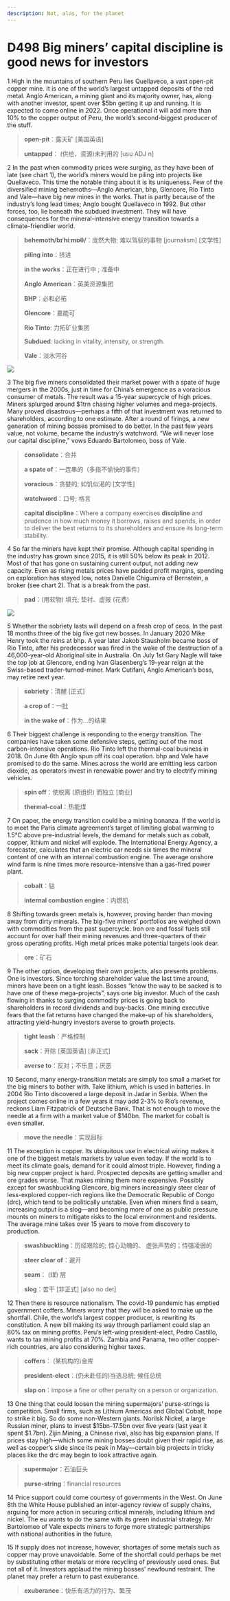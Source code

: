 ```yaml
---
description: Not, alas, for the planet
---
```


# D498 Big miners’ capital discipline is good news for investors
1 High in the mountains of southern Peru lies Quellaveco, a vast open-pit copper mine. It is one of the world’s largest untapped deposits of the red metal. Anglo American, a mining giant and its majority owner, has, along with another investor, spent over $5bn getting it up and running. It is expected to come online in 2022. Once operational it will add more than 10% to the copper output of Peru, the world’s second-biggest producer of the stuff.

> **open-pit**：露天矿 [美国英语]
>
> **untapped**： (供给、资源)未利用的 [usu ADJ n]
>

2 In the past when commodity prices were surging, as they have been of late (see chart 1), the world’s miners would be piling into projects like Quellaveco. This time the notable thing about it is its uniqueness. Few of the diversified mining behemoths—Anglo American, bhp, Glencore, Rio Tinto and Vale—have big new mines in the works. That is partly because of the industry’s long lead times; Anglo bought Quellaveco in 1992. But other forces, too, lie beneath the subdued investment. They will have consequences for the mineral-intensive energy transition towards a climate-friendlier world.

> **behemoth/bɪˈhiːmɒθ/**：庞然大物; 难以驾驭的事物 [journalism] [文学性]
>
> **piling into**：挤进
>
> **in the works**：正在进行中 ; 准备中
>
> **Anglo American**：英美资源集团
>
> **BHP**：必和必拓
>
> **Glencore**：嘉能可
>
> **Rio Tinto**: 力拓矿业集团
>
> **Subdued**: lacking in vitality, intensity, or strength.
>
> **Vale**：淡水河谷
>

![](./img/boxcn6DLNzckGVFlYxenI7G4dNf.png)

3 The big five miners consolidated their market power with a spate of huge mergers in the 2000s, just in time for China’s emergence as a voracious consumer of metals. The result was a 15-year supercycle of high prices. Miners splurged around $1trn chasing higher volumes and mega-projects. Many proved disastrous—perhaps a fifth of that investment was returned to shareholders, according to one estimate. After a round of firings, a new generation of mining bosses promised to do better. In the past few years value, not volume, became the industry’s watchword. “We will never lose our capital discipline,” vows Eduardo Bartolomeo, boss of Vale.

> **consolidate**：合并
>
> **a spate of**：一连串的（多指不愉快的事件）
>
> **voracious**：贪婪的; 如饥似渴的 [文学性]
>
> **watchword**：口号; 格言
>
> **capital discipline**：Where a company exercises **discipline** and prudence in how much money it borrows, raises and spends, in order to deliver the best returns to its shareholders and ensure its long-term stability.
>

4 So far the miners have kept their promise. Although capital spending in the industry has grown since 2015, it is still 50% below its peak in 2012. Most of that has gone on sustaining current output, not adding new capacity. Even as rising metals prices have padded profit margins, spending on exploration has stayed low, notes Danielle Chigumira of Bernstein, a broker (see chart 2). That is a break from the past.

> **pad**：(用软物) 填充; 垫衬、虚报 (花费)
>

![](./img/boxcnyqkHSPcxjXv9mjdUYwUuNd.png)

5 Whether the sobriety lasts will depend on a fresh crop of ceos. In the past 18 months three of the big five got new bosses. In January 2020 Mike Henry took the reins at bhp. A year later Jakob Stausholm became boss of Rio Tinto, after his predecessor was fired in the wake of the destruction of a 46,000-year-old Aboriginal site in Australia. On July 1st Gary Nagle will take the top job at Glencore, ending Ivan Glasenberg’s 19-year reign at the Swiss-based trader-turned-miner. Mark Cutifani, Anglo American’s boss, may retire next year.

> **sobriety**：清醒 [正式]
>
> **a crop of**：一批
>
> **in the wake of**：作为…的结果
>

6 Their biggest challenge is responding to the energy transition. The companies have taken some defensive steps, getting out of the most carbon-intensive operations. Rio Tinto left the thermal-coal business in 2018. On June 6th Anglo spun off its coal operation. bhp and Vale have promised to do the same. Mines across the world are emitting less carbon dioxide, as operators invest in renewable power and try to electrify mining vehicles.

> **spin off**：使脱离 (原组织) 而独立 [商业]
>
> **thermal-coal**：热能煤
>

7 On paper, the energy transition could be a mining bonanza. If the world is to meet the Paris climate agreement’s target of limiting global warming to 1.5°C above pre-industrial levels, the demand for metals such as cobalt, copper, lithium and nickel will explode. The International Energy Agency, a forecaster, calculates that an electric car needs six times the mineral content of one with an internal combustion engine. The average onshore wind farm is nine times more resource-intensive than a gas-fired power plant.

> **cobalt**：钴
>
> **internal combustion engine**：内燃机
>

8 Shifting towards green metals is, however, proving harder than moving away from dirty minerals. The big-five miners’ portfolios are weighed down with commodities from the past supercycle. Iron ore and fossil fuels still account for over half their mining revenues and three-quarters of their gross operating profits. High metal prices make potential targets look dear.

> **ore**：矿石
>

9 The other option, developing their own projects, also presents problems. One is investors. Since torching shareholder value the last time around, miners have been on a tight leash. Bosses “know the way to be sacked is to have one of these mega-projects”, says one big investor. Much of the cash flowing in thanks to surging commodity prices is going back to shareholders in record dividends and buy-backs. One mining executive fears that the fat returns have changed the make-up of his shareholders, attracting yield-hungry investors averse to growth projects.

> **tight leash**：严格控制
>
> **sack**：开除 [英国英语] [非正式]
>
> **averse to**：反对；不乐意；厌恶
>

10 Second, many energy-transition metals are simply too small a market for the big miners to bother with. Take lithium, which is used in batteries. In 2004 Rio Tinto discovered a large deposit in Jadar in Serbia. When the project comes online in a few years it may add 2-3% to Rio’s revenue, reckons Liam Fitzpatrick of Deutsche Bank. That is not enough to move the needle at a firm with a market value of $140bn. The market for cobalt is even smaller.

> **move the needle**：实现目标
>

11 The exception is copper. Its ubiquitous use in electrical wiring makes it one of the biggest metals markets by value even today. If the world is to meet its climate goals, demand for it could almost triple. However, finding a big new copper project is hard. Prospected deposits are getting smaller and ore grades worse. That makes mining them more expensive. Possibly except for swashbuckling Glencore, big miners increasingly steer clear of less-explored copper-rich regions like the Democratic Republic of Congo (drc), which tend to be politically unstable. Even when miners find a seam, increasing output is a slog—and becoming more of one as public pressure mounts on miners to mitigate risks to the local environment and residents. The average mine takes over 15 years to move from discovery to production.

> **swashbuckling**：历经艰险的; 惊心动魄的、 虚张声势的；恃强凌弱的
>
> **steer clear of**：避开
>
> **seam**： (煤) 层
>
> **slog**：苦干 [非正式] [also no det]
>

12 Then there is resource nationalism. The covid-19 pandemic has emptied government coffers. Miners worry that they will be asked to make up the shortfall. Chile, the world’s largest copper producer, is rewriting its constitution. A new bill making its way through parliament could slap an 80% tax on mining profits. Peru’s left-wing president-elect, Pedro Castillo, wants to tax mining profits at 70%. Zambia and Panama, two other copper-rich countries, are also considering higher taxes.

> **coffers**： (某机构的)金库
>
> **president-elect**：(仍未赴任的)当选总统; 候任总统
>
> **slap on**：impose a fine or other penalty on a person or organization.
>

13 One thing that could loosen the mining supermajors’ purse-strings is competition. Small firms, such as Lithium Americas and Global Cobalt, hope to strike it big. So do some non-Western giants. Norilsk Nickel, a large Russian miner, plans to invest $15bn-17.5bn over five years (last year it spent $1.7bn). Zijin Mining, a Chinese rival, also has big expansion plans. If prices stay high—which some mining bosses doubt given their rapid rise, as well as copper’s slide since its peak in May—certain big projects in tricky places like the drc may begin to look attractive again.

> **supermajor**：石油巨头
>
> **purse-string**：financial resources
>

14 Price support could come courtesy of governments in the West. On June 8th the White House published an inter-agency review of supply chains, arguing for more action in securing critical minerals, including lithium and nickel. The eu wants to do the same with its green industrial strategy. Mr Bartolomeo of Vale expects miners to forge more strategic partnerships with national authorities in the future.

15 If supply does not increase, however, shortages of some metals such as copper may prove unavoidable. Some of the shortfall could perhaps be met by substituting other metals or more recycling of previously used ones. But not all of it. Investors applaud the mining bosses’ newfound restraint. The planet may prefer a return to past exuberance.

> **exuberance**：快乐有活力的行为、繁茂
>

